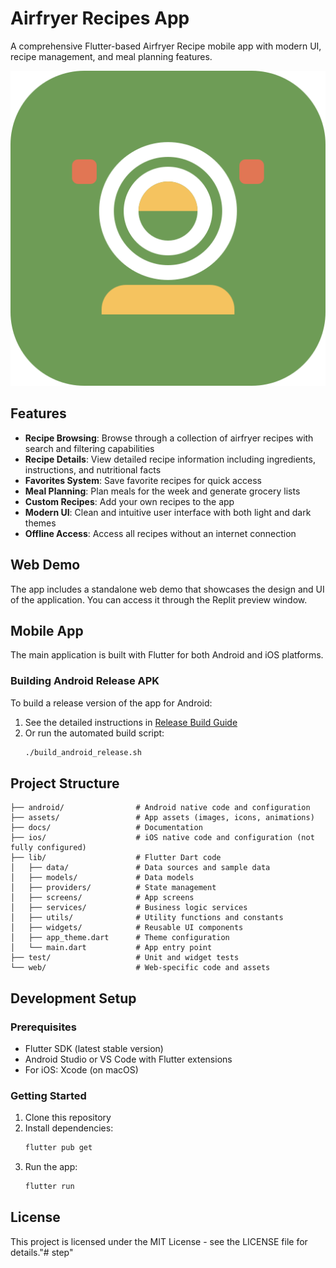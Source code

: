 # Airfryer Recipes App

A comprehensive Flutter-based Airfryer Recipe mobile app with modern UI, recipe management, and meal planning features.

![App Icon](assets/images/app_icon.png)

## Features

- **Recipe Browsing**: Browse through a collection of airfryer recipes with search and filtering capabilities
- **Recipe Details**: View detailed recipe information including ingredients, instructions, and nutritional facts
- **Favorites System**: Save favorite recipes for quick access
- **Meal Planning**: Plan meals for the week and generate grocery lists
- **Custom Recipes**: Add your own recipes to the app
- **Modern UI**: Clean and intuitive user interface with both light and dark themes
- **Offline Access**: Access all recipes without an internet connection

## Web Demo

The app includes a standalone web demo that showcases the design and UI of the application. You can access it through the Replit preview window.

## Mobile App

The main application is built with Flutter for both Android and iOS platforms.

### Building Android Release APK

To build a release version of the app for Android:

1. See the detailed instructions in [Release Build Guide](docs/release_build_guide.md)
2. Or run the automated build script:
   ```bash
   ./build_android_release.sh
   ```

## Project Structure

```
├── android/                # Android native code and configuration
├── assets/                 # App assets (images, icons, animations)
├── docs/                   # Documentation
├── ios/                    # iOS native code and configuration (not fully configured)
├── lib/                    # Flutter Dart code
│   ├── data/               # Data sources and sample data
│   ├── models/             # Data models
│   ├── providers/          # State management
│   ├── screens/            # App screens
│   ├── services/           # Business logic services
│   ├── utils/              # Utility functions and constants
│   ├── widgets/            # Reusable UI components
│   ├── app_theme.dart      # Theme configuration
│   └── main.dart           # App entry point
├── test/                   # Unit and widget tests
└── web/                    # Web-specific code and assets
```

## Development Setup

### Prerequisites

- Flutter SDK (latest stable version)
- Android Studio or VS Code with Flutter extensions
- For iOS: Xcode (on macOS)

### Getting Started

1. Clone this repository
2. Install dependencies:
   ```bash
   flutter pub get
   ```
3. Run the app:
   ```bash
   flutter run
   ```

## License

This project is licensed under the MIT License - see the LICENSE file for details."# step" 
